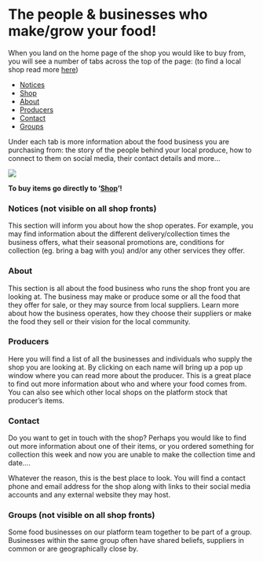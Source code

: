 # The people & businesses who make/grow your food!

When you land on the home page of the shop you would like to buy from, you will see a number of tabs across the top of the page: \(to find a local shop read more [here](how-to-find-an-online-food-shop-near-you.md)\)

* [Notices](the-people-and-businesses-who-make-grow-your-food.md#notices-not-visible-on-all-shop-fronts)
* [Shop](shopping-and-placing-an-order.md)
* [About](the-people-and-businesses-who-make-grow-your-food.md#about)
* [Producers](the-people-and-businesses-who-make-grow-your-food.md#producers)
* [Contact](the-people-and-businesses-who-make-grow-your-food.md#contact)
* [Groups](the-people-and-businesses-who-make-grow-your-food.md#groups-not-visible-on-all-shop-fronts)

Under each tab is more information about the food business you are purchasing from: the story of the people behind your local produce, how to connect to them on social media, their contact details and more...

![](https://lh3.googleusercontent.com/FO_Mz9fdEd6U7pEYqO5wLAym-C8scKdbQvCdiq2E8Jbzh406GrorXXV7BGY1j9U_REVQyR2fiDr207PljroSbJ0NT_JjAJhLrjydcKo_f5P3vQfvuD36X7c5thKy9gqENe2E0nMy)

**To buy items go directly to ‘**[**Shop**](shopping-and-placing-an-order.md)**’!**

### **Notices \(not visible on all shop fronts\)**

This section will inform you about how the shop operates.  For example, you may find information about the different delivery/collection times the business offers, what their seasonal promotions are, conditions for collection \(eg. bring a bag with you\) and/or any other services they offer.

### **About**

This section is all about the food business who runs the shop front you are looking at.  The business may make or produce some or all the food that they offer for sale, or they may source from local suppliers. Learn more about how the business operates, how they choose their suppliers or make the food they sell or their vision for the local community.

### **Producers**

Here you will find a list of all the businesses and individuals who supply the shop you are looking at.  By clicking on each name will bring up a pop up window where you can read more about the producer. This is a great place to find out more information about who and where your food comes from.  You can also see which other local shops on the platform stock that producer’s items.

### **Contact**

Do you want to get in touch with the shop?  Perhaps you would like to find out more information about one of their items, or you ordered something for collection this week and now you are unable to make the collection time and date….

Whatever the reason, this is the best place to look. You will find a contact phone and email address for the shop along with links to their social media accounts and any external website they may host.

### **Groups \(not visible on all shop fronts\)**

Some food businesses on our platform team together to be part of a group.  Businesses within the same group often have shared beliefs, suppliers in common or are geographically close by.  

